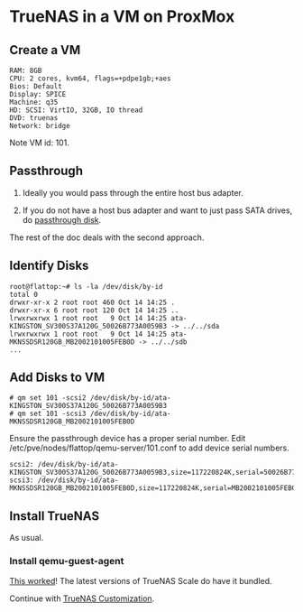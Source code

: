 # TrueNAS in a VM on ProxMox

## Create a VM

```
RAM: 8GB
CPU: 2 cores, kvm64, flags=+pdpe1gb;+aes
Bios: Default
Display: SPICE
Machine: q35
HD: SCSI: VirtIO, 32GB, IO thread
DVD: truenas
Network: bridge
```

Note VM id: 101.

## Passthrough

1. Ideally you would pass through the entire host bus adapter.

2. If you do not have a host bus adapter and want to just pass SATA drives, do
[passthrough
disk](https://pve.proxmox.com/wiki/Passthrough_Physical_Disk_to_Virtual_Machine_(VM)).

The rest of the doc deals with the second approach.

## Identify Disks

```
root@flattop:~# ls -la /dev/disk/by-id
total 0
drwxr-xr-x 2 root root 460 Oct 14 14:25 .
drwxr-xr-x 6 root root 120 Oct 14 14:25 ..
lrwxrwxrwx 1 root root   9 Oct 14 14:25 ata-KINGSTON_SV300S37A120G_50026B773A0059B3 -> ../../sda
lrwxrwxrwx 1 root root   9 Oct 14 14:25 ata-MKNSSDSR120GB_MB2002101005FEB0D -> ../../sdb
...
```

## Add Disks to VM

```
# qm set 101 -scsi2 /dev/disk/by-id/ata-KINGSTON_SV300S37A120G_50026B773A0059B3
# qm set 101 -scsi3 /dev/disk/by-id/ata-MKNSSDSR120GB_MB2002101005FEB0D
```

Ensure the passthrough device has a proper serial number.
Edit /etc/pve/nodes/flattop/qemu-server/101.conf to add device serial
numbers.

```
scsi2: /dev/disk/by-id/ata-KINGSTON_SV300S37A120G_50026B773A0059B3,size=117220824K,serial=50026B773A0059B3
scsi3: /dev/disk/by-id/ata-MKNSSDSR120GB_MB2002101005FEB0D,size=117220824K,serial=MB2002101005FEB0D
```

## Install TrueNAS

As usual.

### Install qemu-guest-agent

[This worked](https://www.truenas.com/community/resources/qemu-guest-agent.167/)!
The latest versions of TrueNAS Scale do have it bundled.

Continue with [TrueNAS Customization](/truenas-scale/).
